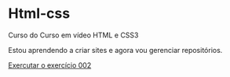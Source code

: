 # Html-css
 Curso do Curso em vídeo HTML e CSS3


Estou aprendendo a criar sites e agora vou gerenciar repositórios.

<a href="https://tiagosantiago1258.github.io/Html-css/Exerc%C3%ADcios/ex002/">Exercutar o exercício 002<a>